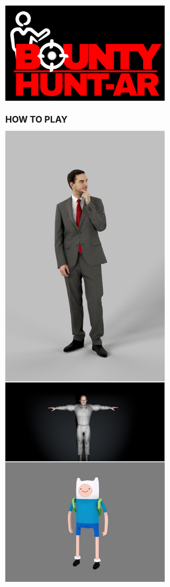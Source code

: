 ![Logo](/js/Images/bountyhuntarlogo.png)

# HOW TO PLAY

![Target](/js/Images/Readme/Target.jpg)
![Guard](/js/Images/Readme/Guard.jpg)
![Civilian](/js/Images/Readme/Civilian.jpg)